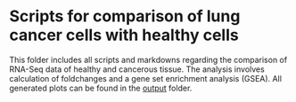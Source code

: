 # Scripts for comparison of lung cancer cells with healthy cells
This folder includes all scripts and markdowns regarding the comparison of RNA-Seq data of healthy and cancerous tissue. The analysis involves calculation of foldchanges and a gene set enrichment analysis (GSEA). All generated plots can be found in the [output](/output) folder.
